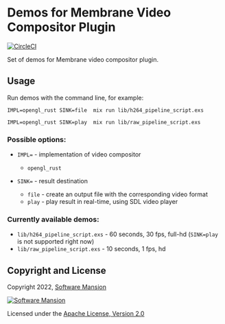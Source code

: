 # Demos for Membrane Video Compositor Plugin

<!-- [![Hex.pm](https://img.shields.io/hexpm/v/membrane_video_compositor_plugin.svg)](https://hex.pm/packages/membrane_video_compositor_plugin)
[![API Docs](https://img.shields.io/badge/api-docs-yellow.svg?style=flat)](https://hexdocs.pm/membrane_video_compositor_plugin) -->
[![CircleCI](https://dl.circleci.com/status-badge/img/gh/membraneframework-labs/membrane_video_compositor_plugin/tree/master.svg?style=svg)](https://dl.circleci.com/status-badge/redirect/gh/membraneframework-labs/membrane_video_compositor_plugin/tree/master)

Set of demos for Membrane video compositor plugin. 


## Usage

Run demos with the command line, for example:

`IMPL=opengl_rust SINK=file  mix run lib/h264_pipeline_script.exs`

`IMPL=opengl_rust SINK=play  mix run lib/raw_pipeline_script.exs`

### Possible options:
- `IMPL=` - implementation of video compositor 
  - `opengl_rust`
  
- `SINK=` - result destination
  - `file` - create an output file with the corresponding video format
  - `play` - play result in real-time, using SDL video player

### Currently available demos:
 - `lib/h264_pipeline_script.exs` - 60 seconds, 30 fps, full-hd (`SINK=play` is not supported right now)
 - `lib/raw_pipeline_script.exs` - 10 seconds, 1 fps, hd

## Copyright and License

Copyright 2022, [Software Mansion](https://swmansion.com/?utm_source=git&utm_medium=readme&utm_campaign=membrane_video_compositor_plugin)

[![Software Mansion](https://logo.swmansion.com/logo?color=white&variant=desktop&width=200&tag=membrane-github)](https://swmansion.com/?utm_source=git&utm_medium=readme&utm_campaign=membrane_video_compositor_plugin)

Licensed under the [Apache License, Version 2.0](../LICENSE)
